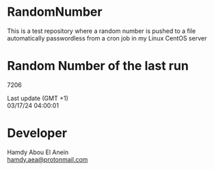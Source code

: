 # RandomNumber    
This is a test repository where a random number is pushed to a file automatically passwordless from a cron job in my Linux CentOS server    
# Random Number of the last run   
7206
      
Last update (GMT +1)    
03/17/24 04:00:01
# Developer    
Hamdy Abou El Anein   
hamdy.aea@protonmail.com
